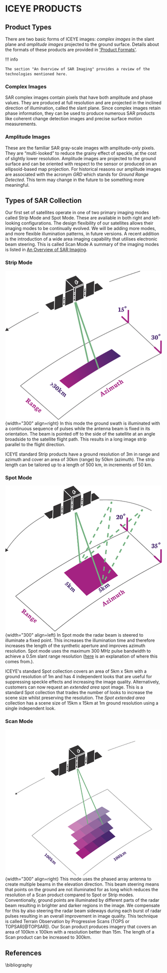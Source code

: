 
# ICEYE PRODUCTS

## Product Types

There are two basic forms of ICEYE images: *complex images* in the slant plane and *amplitude images* projected to the ground surface. Details about the formats of these products are provided in ['Product Formats'](#product-formats). 

!!! info

    The section "An Overview of SAR Imaging" provides a review of the technologies mentioned here. 
### Complex Images

SAR complex images contain pixels that have both amplitude and phase values. They are produced at full resolution and are projected in the inclined direction of illumination, called the slant plane. Since complex images retain phase information, they can be used to produce numerous SAR products like coherent change detection images and precise surface motion measurements.

### Amplitude Images

These are the familiar SAR gray-scale images with amplitude-only pixels. They are “multi-looked” to reduce the grainy effect of speckle, at the cost of slightly lower resolution. Amplitude images are projected to the ground surface and can be oriented with respect to the sensor or produced on an ellipsoid-based map projection. For historical reasons our amplitude images are associated with the acronym *GRD* which stands for *Ground Range Detected*. This term may change in the future to be something more meaningful.

<!-- #### General Phase History Data Product
ICEYE also produces a basic form of SAR data that contains the raw pulse data before image processing. This data contains phase information as a function of time during the imaging operation and so it is called *phase history data*. This product enables more flexible processing for advanced users who might have their own SAR processor, or who might even prefer to exploit the data before converting it into an image.  -->

## Types of SAR Collection
Our first set of satellites operate in one of two primary imaging modes called Strip Mode and Spot Mode. These are available in both right and left-looking configurations. The design flexibility of our satellites allows their imaging modes to be continually evolved. We will be adding more modes, and more flexible illumination patterns, in future versions. A recent addition is the introduction of a wide area imaging capability that utilises electronic beam steering. This is called Scan Mode
A summary of the imaging modes is listed in [An Overview of SAR Imaging](/product-documentation/productguide/OverviewOfSAR/remarkableStory/#stripmap-and-spotlight-apertures).


### Strip Mode

![placeholder](img/imagemode-graphic-strip.png){width="300" align=right}
In this mode the ground swath is illuminated with a continuous sequence of pulses while the antenna beam is fixed in its orientation. The beam is pointed off to the side of the satellite at an angle broadside to the satellite flight path. This results in a long image strip parallel to the flight direction.

ICEYE standard Strip products have a ground resolution of 3m in range and azimuth and cover an area of 30km (range) by 50km (azimuth). The strip length can be tailored up to a length of 500 km, in increments of 50 km.

### Spot Mode
![placeholder](img/imagemode-graphic-spot.png){width="300" align=left}
In Spot mode the radar beam is steered to illuminate a fixed point. This increases the illumination time and therefore increases the length of the synthetic aperture and improves azimuth resolution. Spot mode uses the maximum 300 MHz pulse bandwidth to achieve a 0.5m slant range resolution ([here](/product-documentation/productguide/OverviewOfSAR/rangeResolution/#slant-range-resolution-examples) is an explanation of where this comes from.). 


ICEYE's standard Spot collection covers an area of 5km x 5km with a ground resolution of 1m and has 4 independent looks that are useful for suppressing speckle effects and increasing the image quality. Alternatively, customers can now request an *extended area* spot image. This is a standard Spot collection that trades the number of looks to increase the scene size whilst preserving the resolution. The *Spot extended area* collection has a scene size of 15km x 15km at 1m ground resolution using a single independent look.


### Scan Mode
![placeholder](img/imagemode-graphic-scan.png){width="300" align=right}
This mode uses the phased array antenna to create multiple beams in the elevation direction. This beam steering means that points on the ground are not illuminated for as long which reduces the resolution of a Scan product compared to Spot or Strip modes. Conventionally, ground points are illuminated by different parts of the radar beam resulting in brighter and darker regions in the image. We compensate for this by also steering the radar beam sideways during each burst of radar pulses resulting in an overall improvement in image quality. This technique is called Terrain Observation by Progressive Scans (TOPS or TOPSAR[@TOPSAR]). Our Scan product produces imagery that covers an area of 100km x 100km with a resolution better than 15m. The length of a Scan product can be increased to 300km.

<!-- % whilst performing adjacent Strip collections. While this produces much wider swath widths, it also lessens the collection time of ground points and degrades azimuth resolution. To help improve image quality we employ a technique called Terrain Observation by Progressive Scans (TOPS or TOPSAR \cite{TOPSAR}). We have two versions of our SCANSAR product, a four-beam image that covers 100km x 100km with a ground resolution of 12mx12m and a 2 beam product that covers 60km by 100km with a ground resolution of 6mx6m. The length of the image can be extended in azimuth up to 825km. -->

## References
\bibliography
